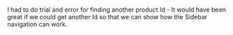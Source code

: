 #####
I had to do trial and error for finding another product Id - It would have been great if we could get another Id so that we can show how the Sidebar navigation can work.